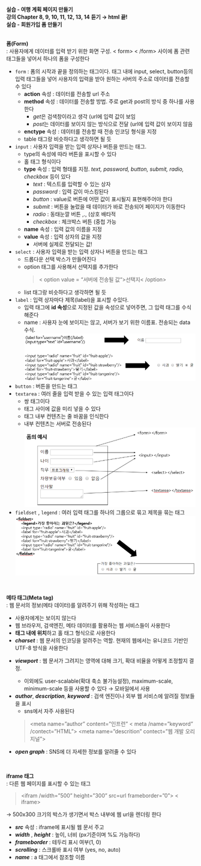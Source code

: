 **실습 - 여행 계획 페이지 만들기** <br>
**강의 Chapter 8, 9, 10, 11, 12, 13, 14 듣기 → html 끝!** <br>
**실습 - 회원가입 폼 만들기** <br>
<br>

**폼(Form)**<br>
: 사용자에게 데이터를 입력 받기 위한 화면 구성. < form> < /form> 사이에 폼 관련 태그들을 넣어서 하나의 폼을 구성한다<br>
- `form` : 폼의 시작과 끝을 정의하는 태그이다. 태그 내에 input, select, button등의 입력 태그들을 넣어 사용자의 입력을 받아 원하는 서버의 주소로 데이터를 전송할 수 있다
    - **action** 속성 : 데이터를 전송할 url 주소
    - **method** 속성 : 데이터를 전송할 방법. 주로 get과 post의 방식 중 하나를 사용한다
        - *get*은 검색창이라고 생각 (url에 입력 값이 보임
        - *post*는 데이터를 보이지 않는 방식으로 전달 (url에 입력 값이 보이지 않음
    - **enctype** 속성 : 데이터를 전송할 때 전송 인코딩 형식을 지정
    - table 태그랑 비슷하다고 생각하면 될 듯
- `input` : 사용자 입력을 받는 입력 상자나 버튼을 만드는 태그.
    - type의 속성에 따라 버튼을 표시할 수 있다
    - 홀 태그 형식이다
    - **type** 속성 : 입력 형태를 지정. *text, password, button, submit, radio, checkbox* 등이 있다
        - *text* : 텍스트를 입력할 수 있는 상자
        - *password* : 입력 값이 마스킹된다
        - *button* : value로 버튼에 어떤 값이 표시될지 표현해주어야 한다
        - *submit* : 버튼을 눌렀을 때 데이터가 바로 전송되어 페이지가 이동한다
        - *radio* : 동태눈깔 버튼 ,., (상호 배타적
        - *checkbox* : 체크박스 버튼 (중첩 가능
    - **name** 속성 : 입력 값의 이름을 지정
    - **value** 속성 : 입력 상자의 값을 지정
        - 서버에 실제로 전달되는 값!
- `select` : 사용자 입력을 받는 입력 상자나 버튼을 만드는 태그
    - 드롭다운 선택 박스가 만들어진다
    - option 태그를 사용해서 선택지를 추가한다<br>
        > < option value = “서버에 전송될 값“>선택지< /option>
    - list 태그랑 비슷하다고 생각하면 될 듯
- `label` : 입력 상자마다 제목(label)을 표시할 수있다.
    - 입력 태그에 **id 속성**으로 지정된 값을 속성으로 넣어주면, 그 입력 태그를 수식해준다
    - name : 사용자 눈에 보이지는 않고, 서버가 보기 위한 이름표. 전송되는 data 수식. <br>
        ![label](./label.png)<br>
- `button` : 버튼을 만드는 태그
- `textarea` : 여러 줄을 입력 받을 수 있는 입력 태그이다
    - 쌍 태그이다
    - 태그 사이에 값을 미리 넣을 수 있다
    - 태그 내부 컨텐츠는 줄 바꿈을 인식한다
    - 내부 컨텐츠는 서버로 전송된다 <br>
    ![form](./form_example.png) <br>
- `fieldset`  ,  `legend`  : 여러 입력 태그를 하나의 그룹으로 묶고 제목을 묶는 태그<br>
    ![fieldset](./fieldset_legend.png)<br>
<br>

**메타 태그(Meta tag)** <br>
: 웹 문서의 정보(메타 데이터)를 알려주기 위해 작성하는 태그<br>
- 사용자에게는 보이지 않는다
- 웹 브라우저, 검색엔진, 메타 데이터를 활용하는 웹 서비스들이 사용한다
- **<head>태그 내에 위치**하고 홀 태그 형식으로 사용한다
- ***charset*** : 웹 문서의 인코딩을 알려주는 역할. 현재의 웹에서는 유니코드 기반인 UTF-8 방식을 사용한다<br>
    > <meta charset=”UTF-8”>
- ***viewport*** : 웹 문서가 그려지는 영역에 대해 크기, 확대 비율을 어떻게 조정할지 결정.<br>
    > <meta name="viewport" content="width=device-width, initial-scale=1.0">
    - 이외에도 user-scalable(확대 축소 불가능설정), maximum-scale, minimum-scale 등을 사용할 수 있다 → 모바일에서 사용
- ***author***, ***description***, ***keyword*** : 검색 엔진이나 외부 웹 서비스에 알려질 정보들을 표시
    - sns에서 자주 사용된다<br>
    > <meta name=”author” content=”인프런”
    > < meta /name=”keyword” /contect=”HTML”>
    > <meta name=”descrition” contect=”웹 개발 오리지널”>
- ***open graph*** : SNS에 더 자세한 정보를 알려줄 수 있다
    > <meta property=”og:type” content=”article” />
<br>
    
**iframe 태그**<br>
: 다른 웹 페이지를 표시할 수 있는 태그<br>
> <ifram /width=”500” height=”300” src=url frameborder=”0”> < iframe>
>
→ 500x300 크기의 박스가 생기면서 박스 내부에 웹 url을 렌더링 한다<br>
- ***src*** 속성 : iframe에 표시될 웹 문서 주고
- ***width*** , ***height*** : 높이, 너비 (px기준이며 %도 가능하다)
- ***frameborder*** : 테두리 표시 여부(1, 0)
- ***scrolling*** : 스크롤바 표시 여부 (yes, no, auto)
- ***name*** : a 태그에서 참조할 이름
